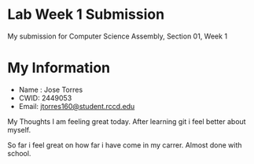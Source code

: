 # Lab Week 1 Submission

My submission for Computer Science Assembly, Section 01, Week 1

# My Information

* Name : Jose Torres
* CWID: 2449053
* Email: jtorres160@student.rccd.edu

My Thoughts
I am feeling great today. After learning git i feel better about myself.

So far i feel great on how far i have come in my carrer. Almost done with school.
